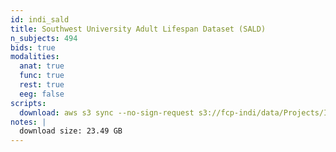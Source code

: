 ```yaml
---
id: indi_sald
title: Southwest University Adult Lifespan Dataset (SALD)
n_subjects: 494
bids: true
modalities:
  anat: true
  func: true
  rest: true
  eeg: false
scripts:
  download: aws s3 sync --no-sign-request s3://fcp-indi/data/Projects/INDI/SALD/RawData_BIDS/ INDI_SALD_RAWData_BIDS/
notes: |
  download size: 23.49 GB
---
```


#
